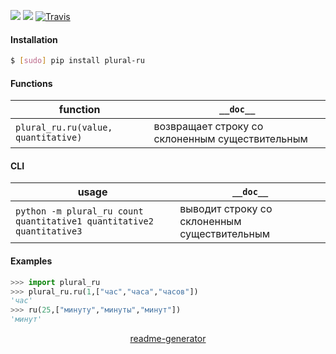 <!--
https://pypi.org/project/readme-generator/
-->

[![](https://img.shields.io/pypi/pyversions/plural-ru.svg?longCache=True)](https://pypi.org/project/plural-ru/)
[![](https://img.shields.io/pypi/v/plural-ru.svg?maxAge=3600)](https://pypi.org/project/plural-ru/)
[![Travis](https://api.travis-ci.org/looking-for-a-job/plural-ru.py.svg?branch=master)](https://travis-ci.org/looking-for-a-job/plural-ru.py/)

#### Installation
```bash
$ [sudo] pip install plural-ru
```

#### Functions
function|`__doc__`
-|-
`plural_ru.ru(value, quantitative)` |возвращает строку со склоненным существительным

#### CLI
usage|`__doc__`
-|-
`python -m plural_ru count quantitative1 quantitative2 quantitative3` |выводит строку со склоненным существительным

#### Examples
```python
>>> import plural_ru
>>> plural_ru.ru(1,["час","часа","часов"])
'час'
>>> ru(25,["минуту","минуты","минут"])
'минут'
```

<p align="center">
    <a href="https://pypi.org/project/readme-generator/">readme-generator</a>
</p>